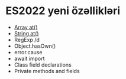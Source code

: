 # ES2022 yeni özəllikləri

- [Array at()](/Array/README.md)
- [String at()](/String/README.md)
- RegExp /d
- Object.hasOwn()
- error.cause
- await import
- Class field declarations
- Private methods and fields
